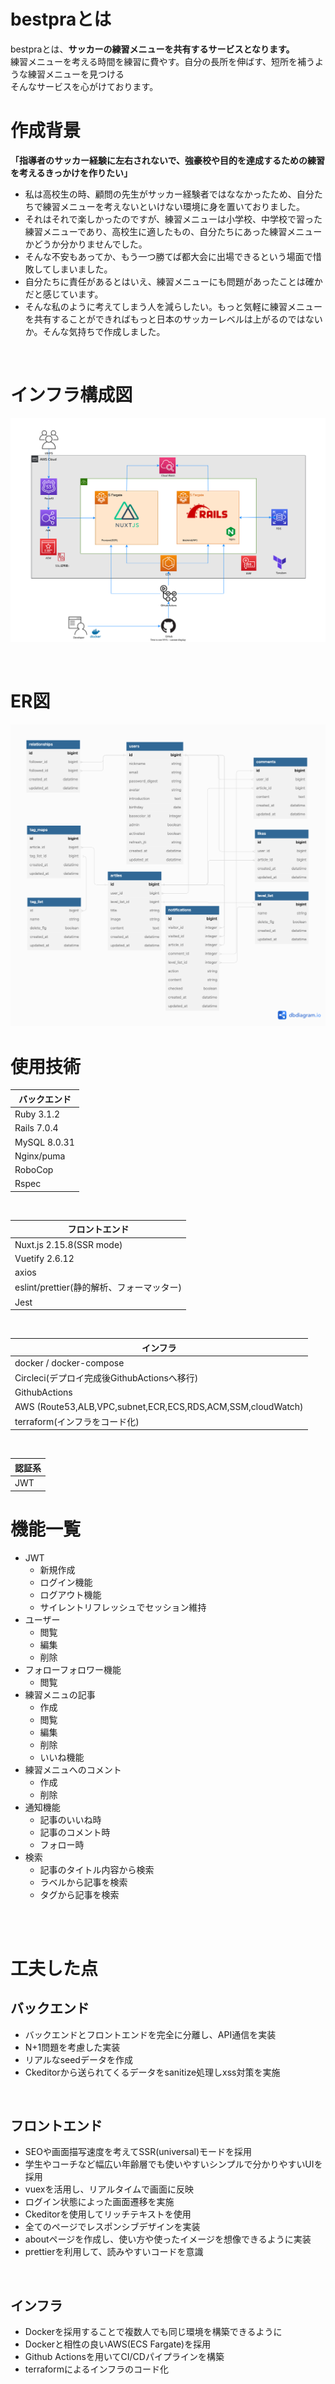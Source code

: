 
# bestpraとは

<!-- 実際に使用した動画や背景画像を差し込み -->
bestpraとは、**サッカーの練習メニューを共有するサービスとなります。**  
練習メニューを考える時間を練習に費やす。自分の長所を伸ばす、短所を補うような練習メニューを見つける  
そんなサービスを心がけております。  
  
<!-- こちらからご覧ください(作成中)   -->
<!-- URL添付 -->
<!-- [サイトURL](https://app.bestpra.com/about) -->

# 作成背景
**「指導者のサッカー経験に左右されないで、強豪校や目的を達成するための練習を考えるきっかけを作りたい」**  
- 私は高校生の時、顧問の先生がサッカー経験者ではななかったため、自分たちで練習メニューを考えないといけない環境に身を置いておりました。
- それはそれで楽しかったのですが、練習メニューは小学校、中学校で習った練習メニューであり、高校生に適したもの、自分たちにあった練習メニューかどうか分かりませんでした。
- そんな不安もあってか、もう一つ勝てば都大会に出場できるという場面で惜敗してしまいました。
- 自分たちに責任があるとはいえ、練習メニューにも問題があったことは確かだと感じています。
- そんな私のように考えてしまう人を減らしたい。もっと気軽に練習メニューを共有することができればもっと日本のサッカーレベルは上がるのではないか。そんな気持ちで作成しました。

<br />

# インフラ構成図
![インフラ構成図](/design/infra.svg)

<br />

# ER図
![ER図](/design/img/ER.png)

# 使用技術
| バックエンド
----|
| Ruby 3.1.2 |
| Rails 7.0.4 |
| MySQL 8.0.31|
| Nginx/puma |
| RoboCop |
| Rspec |
<br />

| フロントエンド
----|
| Nuxt.js 2.15.8(SSR mode)  |
| Vuetify 2.6.12 |
| axios |
| eslint/prettier(静的解析、フォーマッター) |
| Jest |
<br />


| インフラ
----|
| docker / docker-compose  |
| Circleci(デプロイ完成後GithubActionsへ移行) |
| GithubActions |
| AWS (Route53,ALB,VPC,subnet,ECR,ECS,RDS,ACM,SSM,cloudWatch) |
| terraform(インフラをコード化) |
<br />


| 認証系
----|
| JWT |


# 機能一覧
- JWT
  - 新規作成
  - ログイン機能
  - ログアウト機能
  - サイレントリフレッシュでセッション維持
- ユーザー
  - 閲覧
  - 編集
  - 削除
- フォローフォロワー機能
  - 閲覧
- 練習メニュの記事
  - 作成
  - 閲覧
  - 編集
  - 削除
  - いいね機能
- 練習メニュへのコメント
  - 作成
  - 削除
- 通知機能
  - 記事のいいね時
  - 記事のコメント時
  - フォロー時
- 検索
  - 記事のタイトル内容から検索
  - ラベルから記事を検索
  - タグから記事を検索
<br />
<br />

# 工夫した点
## バックエンド
- バックエンドとフロントエンドを完全に分離し、API通信を実装
- N+1問題を考慮した実装
- リアルなseedデータを作成
- Ckeditorから送られてくるデータをsanitize処理しxss対策を実施

<br />

## フロントエンド
- SEOや画面描写速度を考えてSSR(universal)モードを採用
- 学生やコーチなど幅広い年齢層でも使いやすいシンプルで分かりやすいUIを採用
- vuexを活用し、リアルタイムで画面に反映
- ログイン状態によった画面遷移を実施
- Ckeditorを使用してリッチテキストを使用
- 全てのページでレスポンシブデザインを実装
- aboutページを作成し、使い方や使ったイメージを想像できるように実装
- prettierを利用して、読みやすいコードを意識

<br />

## インフラ
- Dockerを採用することで複数人でも同じ環境を構築できるように
- Dockerと相性の良いAWS(ECS Fargate)を採用
- Github Actionsを用いてCI/CDパイプラインを構築
- terraformによるインフラのコード化


<!--
ファイルの命名規則
・component   => PascalCase
・その他       => kebab-case
・DOM         => kebab-case

props => kebab-case ->:kebak-case props[pascalCase]
emit => kebab-case -> this.$emit('my-emit')
 -->